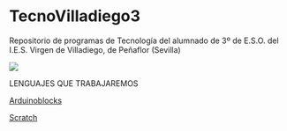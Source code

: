 # TecnoVilladiego3
Repositorio de programas de Tecnología del alumnado de 3º de E.S.O. del I.E.S. Virgen de Villadiego, de Peñaflor (Sevilla)

![](imágenes/logo_fondo_transparente200x300.png)


LENGUAJES QUE TRABAJAREMOS

[Arduinoblocks](ArduinoBlocks/readme.md)

[Scratch](http://scratch.mit.edu)
